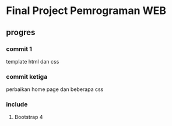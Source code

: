 # Final Project Pemrograman WEB

## progres
### commit 1
template html dan css

### commit ketiga
perbaikan home page dan beberapa css


### include
1. Bootstrap 4
